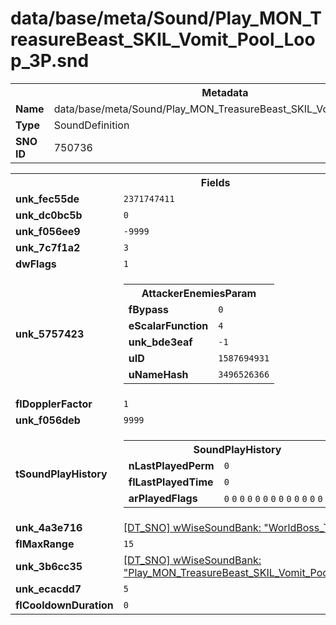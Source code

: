 <h1>data/base/meta/Sound/Play_MON_TreasureBeast_SKIL_Vomit_Pool_Loop_3P.snd</h1><table><tr><th colspan="100%">Metadata</th></tr><tr><td><b>Name</b></td><td>data/base/meta/Sound/Play_MON_TreasureBeast_SKIL_Vomit_Pool_Loop_3P.snd</td></tr><tr><td><b>Type</b></td><td>SoundDefinition</td></tr><tr><td><b>SNO ID</b></td><td>750736</td></tr></table>

<table><tr><th colspan="100%">Fields</th></tr><tr><td><b>unk_fec55de</b></td><td><code>2371747411</code></td></tr><tr><td><b>unk_dc0bc5b</b></td><td><code>0</code></td></tr><tr><td><b>unk_f056ee9</b></td><td><code>-9999</code></td></tr><tr><td><b>unk_7c7f1a2</b></td><td><code>3</code></td></tr><tr><td><b>dwFlags</b></td><td><code>1</code></td></tr><tr><td><b>unk_5757423</b></td><td><table><tr><th colspan="100%">AttackerEnemiesParam</th></tr><tr><td><b>fBypass</b></td><td><code>0</code></td></tr><tr><td><b>eScalarFunction</b></td><td><code>4</code></td></tr><tr><td><b>unk_bde3eaf</b></td><td><code>-1</code></td></tr><tr><td><b>uID</b></td><td><code>1587694931</code></td></tr><tr><td><b>uNameHash</b></td><td><code>3496526366</code></td></tr></table>


</td></tr><tr><td><b>flDopplerFactor</b></td><td><code>1</code></td></tr><tr><td><b>unk_f056deb</b></td><td><code>9999</code></td></tr><tr><td><b>tSoundPlayHistory</b></td><td><table><tr><th colspan="100%">SoundPlayHistory</th></tr><tr><td><b>nLastPlayedPerm</b></td><td><code>0</code></td></tr><tr><td><b>flLastPlayedTime</b></td><td><code>0</code></td></tr><tr><td><b>arPlayedFlags</b></td><td><code>0</code>
<code>0</code>
<code>0</code>
<code>0</code>
<code>0</code>
<code>0</code>
<code>0</code>
<code>0</code>
<code>0</code>
<code>0</code>
<code>0</code>
<code>0</code>
<code>0</code>
<code>0</code>
<code>0</code>
<code>0</code>
</td></tr></table>

</td></tr><tr><td><b>unk_4a3e716</b></td><td><a href="..\wWiseSoundBank\WorldBoss_TreasureBeast.wsb.md">[DT_SNO] wWiseSoundBank: "WorldBoss_TreasureBeast"</a></td></tr><tr><td><b>flMaxRange</b></td><td><code>15</code></td></tr><tr><td><b>unk_3b6cc35</b></td><td><a href="..\wWiseSoundBank\Play_MON_TreasureBeast_SKIL_Vomit_Pool_Loop_3P_Media.wsb.md">[DT_SNO] wWiseSoundBank: "Play_MON_TreasureBeast_SKIL_Vomit_Pool_Loop_3P_Media"</a></td></tr><tr><td><b>unk_ecacdd7</b></td><td><code>5</code></td></tr><tr><td><b>flCooldownDuration</b></td><td><code>0</code></td></tr></table>

